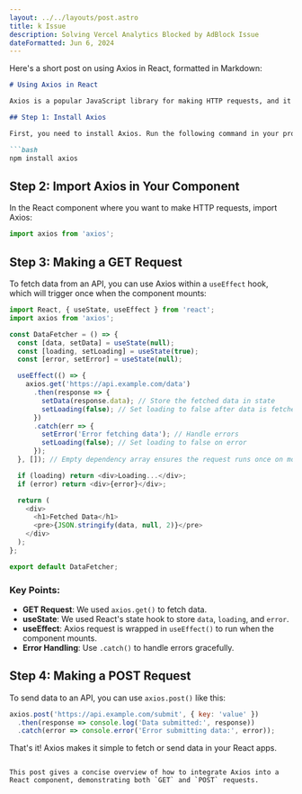 ```yaml
---
layout: ../../layouts/post.astro
title: k Issue
description: Solving Vercel Analytics Blocked by AdBlock Issue
dateFormatted: Jun 6, 2024
---
```


Here's a short post on using Axios in React, formatted in Markdown:

```markdown
# Using Axios in React

Axios is a popular JavaScript library for making HTTP requests, and it's often used in React applications to fetch data from APIs. Below is a simple guide on how to set up and use Axios in React.

## Step 1: Install Axios

First, you need to install Axios. Run the following command in your project directory:

```bash
npm install axios
```

## Step 2: Import Axios in Your Component

In the React component where you want to make HTTP requests, import Axios:

```javascript
import axios from 'axios';
```

## Step 3: Making a GET Request

To fetch data from an API, you can use Axios within a `useEffect` hook, which will trigger once when the component mounts:

```javascript
import React, { useState, useEffect } from 'react';
import axios from 'axios';

const DataFetcher = () => {
  const [data, setData] = useState(null);
  const [loading, setLoading] = useState(true);
  const [error, setError] = useState(null);

  useEffect(() => {
    axios.get('https://api.example.com/data')
      .then(response => {
        setData(response.data); // Store the fetched data in state
        setLoading(false); // Set loading to false after data is fetched
      })
      .catch(err => {
        setError('Error fetching data'); // Handle errors
        setLoading(false); // Set loading to false on error
      });
  }, []); // Empty dependency array ensures the request runs once on mount

  if (loading) return <div>Loading...</div>;
  if (error) return <div>{error}</div>;

  return (
    <div>
      <h1>Fetched Data</h1>
      <pre>{JSON.stringify(data, null, 2)}</pre>
    </div>
  );
};

export default DataFetcher;
```

### Key Points:
- **GET Request**: We used `axios.get()` to fetch data.
- **useState**: We used React's state hook to store `data`, `loading`, and `error`.
- **useEffect**: Axios request is wrapped in `useEffect()` to run when the component mounts.
- **Error Handling**: Use `.catch()` to handle errors gracefully.

## Step 4: Making a POST Request

To send data to an API, you can use `axios.post()` like this:

```javascript
axios.post('https://api.example.com/submit', { key: 'value' })
  .then(response => console.log('Data submitted:', response))
  .catch(error => console.error('Error submitting data:', error));
```

That's it! Axios makes it simple to fetch or send data in your React apps.
```

This post gives a concise overview of how to integrate Axios into a React component, demonstrating both `GET` and `POST` requests.